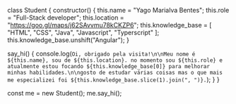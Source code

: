 class Student {
  constructor() {
    this.name = "Yago Marialva Bentes";
    this.role = "Full-Stack developer";
    this.location = "https://goo.gl/maps/j62SAvvmu78kCKZP6";
    this.knowledge_base = [
      "HTML",
      "CSS",
      "Java",
      "Javascript",
      "Typerscript"
    ];
    this.knowledge_base.unshift("Angular");
  }



  say_hi() {
    console.log(`Oi, obrigado pela visita!\n\nMeu nome é ${this.name}, sou de ${this.location}. no momento sou ${this.role} e atualmente estou focando ${this.knowledge_base[0]} para melhorar minhas habilidades.\n\ngosto de estudar várias coisas mas o que mais me especializei foi ${this.knowledge_base.slice(1).join(", ")}.`);
  }
}





const me = new Student();
me.say_hi();
